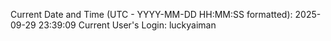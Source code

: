 Current Date and Time (UTC - YYYY-MM-DD HH:MM:SS formatted): 2025-09-29 23:39:09
Current User's Login: luckyaiman
